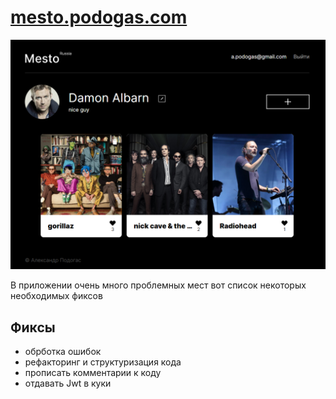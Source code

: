 # [mesto.podogas.com](https://mesto.podogas.com/ "Mesto")
![Интерфейс](./podogas-mesto.png)

В приложении очень много проблемных мест вот список некоторых необходимых фиксов

## Фиксы
* обрботка ошибок
* рефакторинг и структуризация кода
* прописать комментарии к коду
* отдавать Jwt в куки
